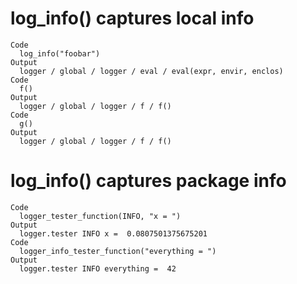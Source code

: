 # log_info() captures local info

    Code
      log_info("foobar")
    Output
      logger / global / logger / eval / eval(expr, envir, enclos)
    Code
      f()
    Output
      logger / global / logger / f / f()
    Code
      g()
    Output
      logger / global / logger / f / f()

# log_info() captures package info

    Code
      logger_tester_function(INFO, "x = ")
    Output
      logger.tester INFO x =  0.0807501375675201
    Code
      logger_info_tester_function("everything = ")
    Output
      logger.tester INFO everything =  42

